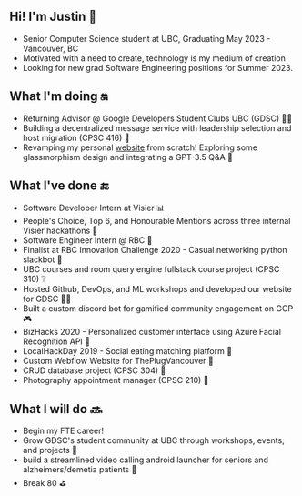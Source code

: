 ## Hi! I'm Justin 👦
- Senior Computer Science student at UBC, Graduating May 2023 - Vancouver, BC
- Motivated with a need to create, technology is my medium of creation
- Looking for new grad Software Engineering positions for Summer 2023.

## What I'm doing :on:
- Returning Advisor @ Google Developers Student Clubs UBC (GDSC) 👨‍💻
- Building a decentralized message service with leadership selection and host migration (CPSC 416) 🔨
- Revamping my personal [website](https://jrchan.ca/) from scratch! Exploring some glassmorphism design and integrating a GPT-3.5 Q&A :large_blue_diamond:

## What I've done :end:
- Software Developer Intern at Visier 📊
- People's Choice, Top 6, and Honourable Mentions across three internal Visier hackathons 🥇
- Software Engineer Intern @ RBC 🏦
- Finalist at RBC Innovation Challenge 2020 - Casual networking python slackbot 🤖
- UBC courses and room query engine fullstack course project (CPSC 310) ❔
- Hosted Github, DevOps, and ML workshops and developed our website for GDSC 🧑‍💻
- Built a custom discord bot for gamified community engagement on GCP 🎮
- BizHacks 2020 - Personalized customer interface using Azure Facial Recognition API 🌝
- LocalHackDay 2019 - Social eating matching platform 🍖
- Custom Webflow Website for ThePlugVancouver 🔌
- CRUD database project (CPSC 304) 📁
- Photography appointment manager (CPSC 210) 📸

## What I will do :soon:
- Begin my FTE career!
- Grow GDSC's student community at UBC through workshops, events, and projects 👥
- build a streamlined video calling android launcher for seniors and alzheimers/demetia patients :iphone:
- Break 80 ⛳

<!---
[![Justins's GitHub stats](https://github-readme-stats.vercel.app/api?username=jrchan84&count_private=true&theme=react)](https://github.com/anuraghazra/github-readme-stats)

[![Top Langs](https://github-readme-stats.vercel.app/api/top-langs/?username=jrchan84&count_private=true&layout=compact&theme=react)](https://github.com/anuraghazra/github-readme-stats)
-->

